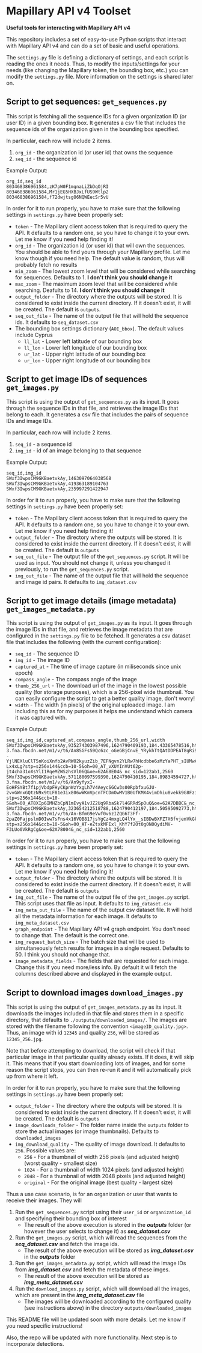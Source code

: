 # Mapillary API v4 Toolset
**Useful tools for interacting with Mapillary API v4**

This repository includes a set of easy-to-use Python scripts that interact with Mapillary API v4 and can do a set of basic and useful operations.

The `settings.py` file is defining a dictionary of settings, and each script is reading the ones it needs. Thus, to modify the inputs/settings for your needs (like changing the Mapillary token, the bounding box, etc.) you can modify the `settings.py` file. More information on the settings is shared later on.



## Script to get sequences: `get_sequences.py`
This script is fetching all the sequence IDs for a given organization ID (or user ID) in a given bounding box. It generates a csv file that includes the sequence ids of the organization given in the bounding box specified.

In particular, each row will include 2 items.
1. `org_id` - the organization id (or user id) that owns the sequence
2. `seq_id` - the sequence id

Example Output:
```csv
org_id,seq_id
803468386961584,zK7pW0F1mgnaLiZbDqOjRI
803468386961584,Mr1jEG5HXBJxLfUS9Wtlp2
803468386961584,f72dwjtsgO6NQWEecSr5vU
```

In order for it to run properly, you have to make sure that the following settings in `settings.py` have been properly set:
* `token` - The Mapillary client access token that is required to query the API. It defaults to a random one, so you have to change it to your own. Let me know if you need help finding it!
* `org_id` - The organization id (or user id) that will own the sequences. You should be able to find yours through your Mapillary profile. Let me know though if you need help. The default value is random, thus will probably fetch no results
* `min_zoom` - The lowest zoom level that will be considered while searching for sequences. Defaults to 1. **I don't think you should change it**
* `max_zoom` - The maximum zoom level that will be considered while searching. Deafults to 14. **I don't think you should change it**
* `output_folder` - The directory where the outputs will be stored. It is considered to exist inside the current directory. If it doesn't exist, it will be created. The default is `outputs`.
* `seq_out_file` - The name of the output file that will hold the sequence ids. It defaults to `seq_dataset.csv`
* The bounding box settings dictionary (`AOI_bbox`). The default values include Cyprus
  * `ll_lat` - Lower left latitude of our bounding box
  * `ll_lon` - Lower left longitude of our bounding box
  * `ur_lat` - Upper right latitude of our bounding box
  * `ur_lon` - Upper right longitude of our bounding box



## Script to get image IDs of sequences `get_images.py`
This script is using the output of `get_sequences.py` as its input. It goes through the sequence IDs in that file, and retrieves the image IDs that belong to each. It generates a csv file that includes the pairs of sequence IDs and image IDs.

In particular, each row will include 2 items.
1. `seq_id` - a sequence id
2. `img_id` - id of an image belonging to that sequence

Example Output:
```csv
seq_id,img_id
SWxf3IwpsCM9GKBaetvkAy,1463097064038568
SWxf3IwpsCM9GKBaetvkAy,419363189104763
SWxf3IwpsCM9GKBaetvkAy,235997291422947
```

In order for it to run properly, you have to make sure that the following settings in `settings.py` have been properly set:
* `token` - The Mapillary client access token that is required to query the API. It defaults to a random one, so you have to change it to your own. Let me know if you need help finding it!
* `output_folder` - The directory where the outputs will be stored. It is considered to exist inside the current directory. If it doesn't exist, it will be created. The default is `outputs`
* `seq_out_file` - The output file of the `get_sequences.py` script. It will be used as input. You should not change it, unless you changed it previously, to run the `get_sequences.py` script.
* `img_out_file` - The name of the output file that will hold the sequence and image id pairs. It defaults to `img_dataset.csv`



## Script to get image details (image metadata) `get_images_metadata.py`
This script is using the output of `get_images.py` as its input. It goes through the image IDs in that file, and retrieves the image metadata that are configured in the `settings.py` file to be fetched. It generates a csv dataset file that includes the following (with the current configuration):
* `seq_id` - The sequence ID
* `img_id` - The image ID
* `captured_at` - The time of image capture (in miliseconds since unix epoch)
* `compass_angle` - The compass angle of the image
* `thumb_256_url` - The download url of the image in the lowest possible quality (for storage purposes), which is a 256-pixel wide thumbnail. You can easily configure the script to get a better quality image, don't worry!
* `width` - The width (in pixels) of the original uploaded image. I am including this as for my purposes it helps me understand which camera it was captured with.

Example Output:
```csv
seq_id,img_id,captured_at,compass_angle,thumb_256_url,width
SWxf3IwpsCM9GKBaetvkAy,935274303987496,1624790409193,184.43365478516,https://scontent.fath3-3.fna.fbcdn.net/m1/v/t6/An8SGFsS9Qc6zc_oGeGBjCnvE_YRykhTtQAtDDPEAT8gRi9P_e0WKmXL6ArVzayE4qEZ--YjlNEXluClT5nKoiXnfb2AvRW02kyuzZib_7EFNgvn2YLRw7hHcdbbe6zMzYaPHT_sIUMwA8U-Lx4xLg?stp=s256x144&ccb=10-5&oh=00_AT_vXUYInVUt62p-jt4cha31oXsYlI1RqeMZWSzhsVl06Q&oe=62A68E04&_nc_sid=122ab1,2560
SWxf3IwpsCM9GKBaetvkAy,571180097599390,1624790410195,184.89834594727,https://scontent.fath3-3.fna.fbcdn.net/m1/v/t6/An9yfyxI-EoHFSYBt7f1pjVbdpFHyCKpnWzYxgLh7V4AeycSGCw3s00RpbfxuGJU-2vvGWnxGQtzN9x9tLF81e3ix806wWKmVpcnTFCDmOwMV1B0UfKMX4vimDhiu8vekk9G8FziGz3qM8C1LQjxFg?stp=s256x144&ccb=10-5&oh=00_AT8XIp6IMHZbCpN1mEvyA1vJZ2Uq9RbaSk7l4GRRdSpOuQ&oe=62A7DBBC&_nc_sid=122ab1,2560
SWxf3IwpsCM9GKBaetvkAy,323654212518788,1624790412197,184.50595092773,https://scontent.fath3-3.fna.fbcdn.net/m1/v/t6/An-BfmG9eVwf0v6zIZQG6T3Ff-2paZ0FajpslmD0Iww7sFns4x16VOB817jsYgCz4mxgLQ4lYx__sIBDwBXFZ7X6fvjemVkGkFfEGVAYSXIleN330nhUGPVdkXEp8dMKSz09QTFA4LzQNNRz7LKyoQ?stp=s256x144&ccb=10-5&oh=00_AT-eZtxkMFIxl_KhY7f2Ot0g0N0QydiMV-F3LUo0VkRgCg&oe=62A78004&_nc_sid=122ab1,2560
```

In order for it to run properly, you have to make sure that the following settings in `settings.py` have been properly set:
* `token` - The Mapillary client access token that is required to query the API. It defaults to a random one, so you have to change it to your own. Let me know if you need help finding it!
* `output_folder` - The directory where the outputs will be stored. It is considered to exist inside the current directory. If it doesn't exist, it will be created. The default is `outputs`
* `img_out_file` - The name of the output file of the `get_images.py` script. This script uses that file as input. It defaults to `img_dataset.csv`
* `img_meta_out_file` - The name of the output csv dataset file. It will hold all the metadata information for each image. It defaults to `img_meta_dataset.csv`
* `graph_endpoint` - The Mapillary API v4 graph endpoint. You don't need to change that. The default is the correct one.
* `img_request_batch_size` - The batch size that will be used to simultaneously fetch results for images in a single request. Defaults to 50. I think you should not change that.
* `image_metadata_fields` - The fields that are requested for each image. Change this if you need more/less info. By default it will fetch the columns described above and displayed in the example output.



## Script to download images `download_images.py`
This script is using the output of `get_images_metadata.py` as its input. It downloads the images included in that file and stores them in a specific directory, that defaults to `./outputs/downloaded_images/`. The images are stored with the filename following the convention `<imageID_quality.jpg>`. Thus, an image with id `12345` and quality `256`, will be stored as `12345_256.jpg`.

Note that before attempting to download, the script will check if that particular image in that particular quality already exists. If it does, it will skip it. This means that if you start downloading lots of images, and for some reason the script stops, you can then re-run it and it will automatically pick up from where it left.

In order for it to run properly, you have to make sure that the following settings in `settings.py` have been properly set:
* `output_folder` - The directory where the outputs will be stored. It is considered to exist inside the current directory. If it doesn't exist, it will be created. The default is `outputs`
* `image_downloads_folder` - The folder name inside the `outputs` folder to store the actual images (or image thumbnails). Defaults to `downloaded_images`
* `img_download_quality` - The quality of image download. It defaults to `256`. Possible values are:
  * `256` - For a thumbnail of width 256 pixels (and adjusted height) (worst quality - smallest size)
  * `1024` - For a thumbnail of width 1024 pixels (and adjusted height)
  * `2048` - For a thumbnail of width 2048 pixels (and adjusted height)
  * `original` - For the original image (best quality - largest size)




Thus a use case scenario, is for an organization or user that wants to receive their images. They will
1. Run the `get_sequences.py` script using their `user_id` or `organization_id` and specifying their bounding box of interest
    * The result of the above execution is stored in the **_outputs_** folder (or however the user selects to change it) as **_seq_dataset.csv_**
2. Run the `get_images.py` script, which will read the sequences from the **_seq_dataset.csv_** and fetch the image ids.
    * The result of the above execution will be stored as **_img_dataset.csv_** in the **_outputs_** folder
3. Run the `get_images_metadata.py` script, which will read the image IDs from **_img_dataset.csv_** and fetch the metadata of these imges.
    * The result of the above execution will be stored as **_img_meta_dataset.csv_**
4. Run the `download_images.py` script, which will download all the images, which are present in the **_img_meta_dataset.csv_** file
    * The images will be downloaded according to the configured quality (see instructions above) in the directory `outputs/downloaded_images`

This README file will be updated soon with more details. Let me know if you need specific instructions!

Also, the repo will be updated with more functionality. Next step is to incorporate detections.

